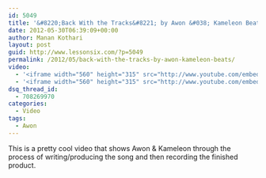 ```yaml
---
id: 5049
title: '&#8220;Back With the Tracks&#8221; by Awon &#038; Kameleon Beats'
date: 2012-05-30T06:39:09+00:00
author: Manan Kothari
layout: post
guid: http://www.lessonsix.com/?p=5049
permalink: /2012/05/back-with-the-tracks-by-awon-kameleon-beats/
video:
  - '<iframe width="560" height="315" src="http://www.youtube.com/embed/13pOR4qqq9Y" frameborder="0" allowfullscreen></iframe>'
  - '<iframe width="560" height="315" src="http://www.youtube.com/embed/13pOR4qqq9Y" frameborder="0" allowfullscreen></iframe>'
dsq_thread_id:
  - 708269970
categories:
  - Video
tags:
  - Awon
---
```

This is a pretty cool video that shows Awon & Kameleon through the process of writing/producing the song and then recording the finished product.
